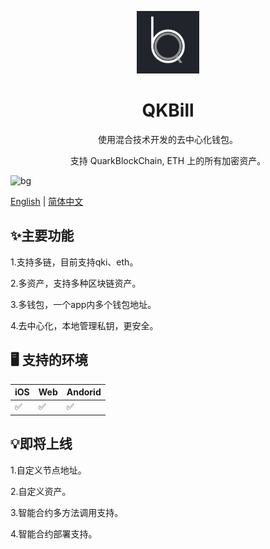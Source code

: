 <p align="center">
  <a href="https://github.com/chain-chat-org/QkBill/releases">
    <img width="100" src="./unpackage/res/icons/144x144.png">
  </a>
</p>
<h1 align="center">QKBill</h1>

<div align="center">

使用混合技术开发的去中心化钱包。

支持 QuarkBlockChain, ETH 上的所有加密资产。
</div>

![bg](./images/bgsmall.png)

[English](./README.md) | [简体中文](./README-zh_CN.md)



## ✨主要功能

1.支持多链，目前支持qki、eth。

2.多资产，支持多种区块链资产。

3.多钱包，一个app内多个钱包地址。

4.去中心化，本地管理私钥，更安全。

## 🖥 支持的环境
| iOS | Web | Andorid |
| --- | --- | ------- |
| ✅   | ✅   | ✅       |

## 💡即将上线

1.自定义节点地址。

2.自定义资产。

3.智能合约多方法调用支持。

4.智能合约部署支持。